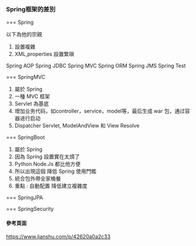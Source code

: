
### Spring框架的差別 ###

=== Spring

以下為他的宗親

1. 設置複雜
2. XML,properties 設置繁瑣

Spring AOP
Spring JDBC
Spring MVC
Spring ORM
Spring JMS
Spring Test


=== SpringMVC

1. 屬於 Spring
2. 一種 MVC 框架
3. Servlet 為基底
4. 增加业务代码，如controller，service，model等，最后生成 war 包，通过容器进行启动
5. Dispatcher Servlet, ModelAndView 和 View Resolve

=== SpringBoot

1. 屬於 Spring
2. 因為 Spring 設置實在太煩了
3. Python Node.Js 都比他方便
4. 所以出現這個 降低 Spring 使用門檻
5. 統合包外帶全家桶餐
6. 重點 : 自動配置 降低建立複雜度


=== SpringJPA

=== SpringSecurity


#### 參考頁面 ####

https://www.jianshu.com/p/42620a0a2c33